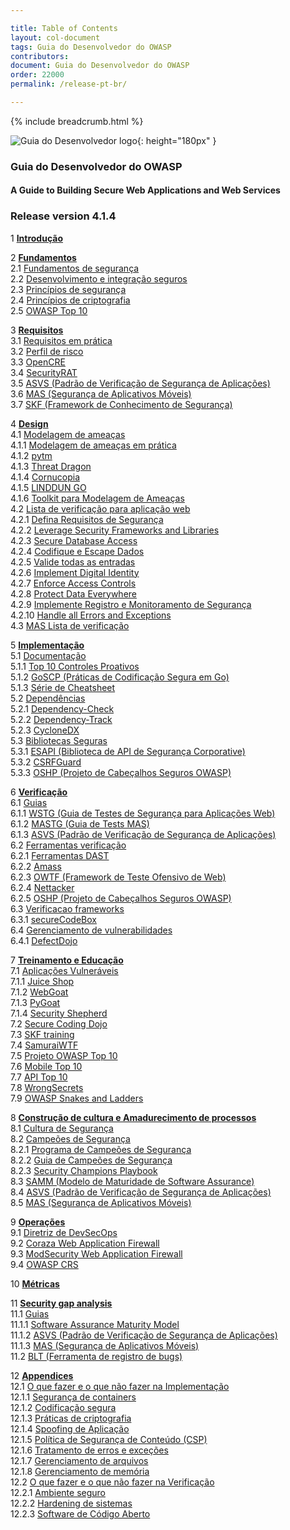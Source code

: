 ```yaml
---

title: Table of Contents
layout: col-document
tags: Guia do Desenvolvedor do OWASP
contributors:
document: Guia do Desenvolvedor do OWASP
order: 22000
permalink: /release-pt-br/

---
```


{% include breadcrumb.html %}

![Guia do Desenvolvedor logo](../assets/images/dg_logo.png "Guia do Desenvolvedor do OWASP"){: height="180px" }

### Guia do Desenvolvedor do OWASP

#### A Guide to Building Secure Web Applications and Web Services

### Release version 4.1.4

1 **[Introdução](03-introduction.md)**

2 **[Fundamentos](04-foundations/toc.md)**  
2.1 [Fundamentos de segurança](04-foundations/01-security-fundamentals.md)  
2.2 [Desenvolvimento e integração seguros](04-foundations/02-secure-development.md)  
2.3 [Princípios de segurança](04-foundations/03-security-principles.md)  
2.4 [Princípios de criptografia](04-foundations/04-crypto-principles.md)  
2.5 [OWASP Top 10](04-foundations/05-top-ten.md)  

3 **[Requisitos](05-requirements/toc.md)**  
3.1 [Requisitos em prática](05-requirements/01-requirements.md)  
3.2 [Perfil de risco](05-requirements/02-risk.md)  
3.3 [OpenCRE](05-requirements/03-opencre.md)  
3.4 [SecurityRAT](05-requirements/04-security-rat.md)  
3.5 [ASVS (Padrão de Verificação de Segurança de Aplicações)](05-requirements/05-asvs.md)  
3.6 [MAS (Segurança de Aplicativos Móveis)](05-requirements/06-mas.md)  
3.7 [SKF (Framework de Conhecimento de Segurança)](05-requirements/07-skf.md)  

4 **[Design](06-design/toc.md)**  
4.1 [Modelagem de ameaças](06-design/01-threat-modeling/toc.md)  
4.1.1 [Modelagem de ameaças em prática](06-design/01-threat-modeling/01-threat-modeling.md)  
4.1.2 [pytm](06-design/01-threat-modeling/02-pytm.md)  
4.1.3 [Threat Dragon](06-design/01-threat-modeling/03-threat-dragon.md)  
4.1.4 [Cornucopia](06-design/01-threat-modeling/04-cornucopia.md)  
4.1.5 [LINDDUN GO](06-design/01-threat-modeling/05-linddun-go.md)  
4.1.6 [Toolkit para Modelagem de Ameaças](06-design/01-threat-modeling/06-toolkit.md)  
4.2 [Lista de verificação para aplicação web](06-design/02-web-app-checklist/toc.md)  
4.2.1 [Defina Requisitos de Segurança](06-design/02-web-app-checklist/01-define-security-requirements.md)  
4.2.2 [Leverage Security Frameworks and Libraries](06-design/02-web-app-checklist/02-frameworks-libraries.md)  
4.2.3 [Secure Database Access](06-design/02-web-app-checklist/03-secure-database-access.md)  
4.2.4 [Codifique e Escape Dados](06-design/02-web-app-checklist/04-encode-escape-data.md)  
4.2.5 [Valide todas as entradas](06-design/02-web-app-checklist/05-validate-inputs.md)  
4.2.6 [Implement Digital Identity](06-design/02-web-app-checklist/06-digital-identity.md)  
4.2.7 [Enforce Access Controls](06-design/02-web-app-checklist/07-access-controls.md)  
4.2.8 [Protect Data Everywhere](06-design/02-web-app-checklist/08-protect-data.md)  
4.2.9 [Implemente Registro e Monitoramento de Segurança](06-design/02-web-app-checklist/09-logging-monitoring.md)  
4.2.10 [Handle all Errors and Exceptions](06-design/02-web-app-checklist/10-handle-errors-exceptions.md)  
4.3 [MAS Lista de verificação](06-design/03-mas-checklist.md)  

5 **[Implementação](07-implementation/toc.md)**  
5.1 [Documentação](07-implementation/01-documentation/toc.md)  
5.1.1 [Top 10 Controles Proativos](07-implementation/01-documentation/01-proactive-controls.md)  
5.1.2 [GoSCP (Práticas de Codificação Segura em Go)](07-implementation/01-documentation/02-go-scp.md)  
5.1.3 [Série de Cheatsheet](07-implementation/01-documentation/03-cheatsheets.md)  
5.2 [Dependências](07-implementation/02-dependencies/toc.md)  
5.2.1 [Dependency-Check](07-implementation/02-dependencies/01-dependency-check.md)  
5.2.2 [Dependency-Track](07-implementation/02-dependencies/02-dependency-track.md)  
5.2.3 [CycloneDX](07-implementation/02-dependencies/03-cyclonedx.md)  
5.3 [Bibliotecas Seguras](07-implementation/03-secure-libraries/toc.md)  
5.3.1 [ESAPI (Biblioteca de API de Segurança Corporative)](07-implementation/03-secure-libraries/01-esapi.md)  
5.3.2 [CSRFGuard](07-implementation/03-secure-libraries/02-csrf-guard.md)  
5.3.3 [OSHP (Projeto de Cabeçalhos Seguros OWASP)](07-implementation/03-secure-libraries/03-secure-headers.md)  

6 **[Verificação](08-verification/toc.md)**  
6.1 [Guias](08-verification/01-guides/toc.md)  
6.1.1 [WSTG (Guia de Testes de Segurança para Aplicações Web)](08-verification/01-guides/01-wstg.md)  
6.1.2 [MASTG (Guia de Tests MAS)](08-verification/01-guides/02-mastg.md)  
6.1.3 [ASVS (Padrão de Verificação de Segurança de Aplicações)](08-verification/01-guides/03-asvs.md)  
6.2 [Ferramentas verificação](08-verification/02-tools/toc.md)  
6.2.1 [Ferramentas DAST](08-verification/02-tools/01-dast.md)  
6.2.2 [Amass](08-verification/02-tools/02-amass.md)  
6.2.3 [OWTF (Framework de Teste Ofensivo de Web)](08-verification/02-tools/03-owtf.md)  
6.2.4 [Nettacker](08-verification/02-tools/04-nettacker.md)  
6.2.5 [OSHP (Projeto de Cabeçalhos Seguros OWASP)](08-verification/02-tools/05-secure-headers.md)  
6.3 [Verificacao frameworks](08-verification/03-frameworks/toc.md)  
6.3.1 [secureCodeBox](08-verification/03-frameworks/01-secure-codebox.md)  
6.4 [Gerenciamento de vulnerabilidades](08-verification/04-vulnerability-management/toc.md)  
6.4.1 [DefectDojo](08-verification/04-vulnerability-management/01-defectdojo.md)  

7 **[Treinamento e Educação](09-training-education/toc.md)**  
7.1 [Aplicações Vulneráveis](09-training-education/01-vulnerable-apps/toc.md)  
7.1.1 [Juice Shop](09-training-education/01-vulnerable-apps/01-juice-shop.md)  
7.1.2 [WebGoat](09-training-education/01-vulnerable-apps/02-webgoat.md)  
7.1.3 [PyGoat](09-training-education/01-vulnerable-apps/03-pygoat.md)  
7.1.4 [Security Shepherd](09-training-education/01-vulnerable-apps/04-security-shepherd.md)  
7.2 [Secure Coding Dojo](09-training-education/02-secure-coding-dojo.md)  
7.3 [SKF training](09-training-education/03-skf.md)  
7.4 [SamuraiWTF](09-training-education/04-samurai-wtf.md)  
7.5 [Projeto OWASP Top 10](09-training-education/05-top-ten.md)  
7.6 [Mobile Top 10](09-training-education/06-mobile-top-ten.md)  
7.7 [API Top 10](09-training-education/07-api-top-ten.md)  
7.8 [WrongSecrets](09-training-education/08-wrongsecrets.md)  
7.9 [OWASP Snakes and Ladders](09-training-education/09-snakes-ladders.md)  

8 **[Construção de cultura e Amadurecimento de processos](10-culture-process/toc.md)**  
8.1 [Cultura de Segurança](10-culture-process/01-security-culture.md)  
8.2 [Campeões de Segurança](10-culture-process/02-security-champions/toc.md)  
8.2.1 [Programa de Campeões de Segurança](10-culture-process/02-security-champions/01-security-champions-program.md)  
8.2.2 [Guia de Campeões de Segurança](10-culture-process/02-security-champions/02-security-champions-guide.md)  
8.2.3 [Security Champions Playbook](10-culture-process/02-security-champions/03-security-champions-playbook.md)  
8.3 [SAMM (Modelo de Maturidade de Software Assurance)](10-culture-process/03-samm.md)  
8.4 [ASVS (Padrão de Verificação de Segurança de Aplicações)](10-culture-process/04-asvs.md)  
8.5 [MAS (Segurança de Aplicativos Móveis)](10-culture-process/05-mas.md)  

9 **[Operações](11-operations/toc.md)**  
9.1 [Diretriz de DevSecOps](11-operations/01-devsecops.md)  
9.2 [Coraza Web Application Firewall](11-operations/02-coraza.md)  
9.3 [ModSecurity Web Application Firewall](11-operations/03-modsecurity.md)  
9.4 [OWASP CRS](11-operations/04-crs.md)  

10 **[Métricas](12-metrics/toc.md)**  

11 **[Security gap analysis](13-security-gap-analysis/01-guides/toc.md)**  
11.1 [Guias](13-security-gap-analysis/01-guides/toc.md)  
11.1.1 [Software Assurance Maturity Model](13-security-gap-analysis/01-guides/01-samm.md)  
11.1.2 [ASVS (Padrão de Verificação de Segurança de Aplicações)](13-security-gap-analysis/01-guides/02-asvs.md)  
11.1.3 [MAS (Segurança de Aplicativos Móveis)](13-security-gap-analysis/01-guides/03-mas.md)  
11.2 [BLT (Ferramenta de registro de bugs)](13-security-gap-analysis/02-blt.md)  

12 **[Appendices](14-appendices/toc.md)**  
12.1 [O que fazer e o que não fazer na Implementação](14-appendices/01-implementation-dos-donts/toc.md)  
12.1.1 [Segurança de containers](14-appendices/01-implementation-dos-donts/01-container-security.md)  
12.1.2 [Codificação segura](14-appendices/01-implementation-dos-donts/02-secure-coding.md)  
12.1.3 [Práticas de criptografia](14-appendices/01-implementation-dos-donts/03-cryptographic-practices.md)  
12.1.4 [Spoofing de Aplicação](14-appendices/01-implementation-dos-donts/04-application-spoofing.md)  
12.1.5 [Política de Segurança de Conteúdo (CSP)](14-appendices/01-implementation-dos-donts/05-content-security-policy.md)  
12.1.6 [Tratamento de erros e exceções](14-appendices/01-implementation-dos-donts/06-exception-error-handling.md)  
12.1.7 [Gerenciamento de arquivos](14-appendices/01-implementation-dos-donts/07-file-management.md)  
12.1.8 [Gerenciamento de memória](14-appendices/01-implementation-dos-donts/08-memory-management.md)  
12.2 [O que fazer e o que não fazer na Verificação](14-appendices/02-verification-dos-donts/toc.md)  
12.2.1 [Ambiente seguro](14-appendices/02-verification-dos-donts/01-secure-environment.md)  
12.2.2 [Hardening de sistemas](14-appendices/02-verification-dos-donts/02-system-hardening.md)  
12.2.3 [Software de Código Aberto](14-appendices/02-verification-dos-donts/03-open-source-software.md)  
